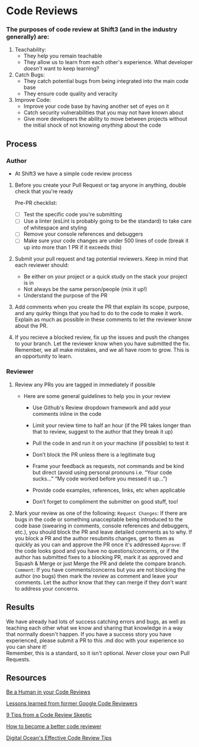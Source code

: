 # Code Reviews

### The purposes of code review at Shift3 (and in the industry generally) are:
1. Teachability:
    * They help you remain teachable
    * They allow us to learn from each other's experience. What developer _doesn't_ want to keep learning?
2. Catch Bugs:
    * They catch potential bugs from being integrated into the main code base
    * They ensure code quality and veracity
3. Improve Code:
    * Improve your code base by having another set of eyes on it
    * Catch security vulnerabilities that you may not have known about
    * Give more developers the ability to move between projects without the initial shock of not knowing _anything_ about the code

## Process

### Author
* At Shift3 we have a simple code review process

1. Before you create your Pull Request or tag anyone in anything, double check that you're ready

    Pre-PR checklist:   
    - [ ] Test the specific code you're submitting
    - [ ] Use a linter (esLint is probably going to be the standard) to take care of whitespace and styling
    - [ ] Remove your console references and debuggers
    - [ ] Make sure your code changes are under 500 lines of code (break it up into more than 1 PR if it exceeds this)

2. Submit your pull request and tag potential reviewers. Keep in mind that each reviewer should: 
    * Be either on your project or a quick study on the stack your project is in
    * Not always be the same person/people (mix it up!)
    * Understand the purpose of the PR

3. Add comments when you create the PR that explain its scope, purpose, and any quirky things that you had to do to the code to make it work. Explain as much as possible in these comments to let the reviewer know about the PR.  

4. If you recieve a blocked review, fix up the issues and push the changes to your branch. Let the reviewer know when you have submitted the fix. Remember, we all make mistakes, and we all have room to grow. This is an opportunity to learn.

### Reviewer

1. Review any PRs you are tagged in immediately if possible
    - Here are some general guidelines to help you in your review
        * Use Github's Review dropdown framework and add your comments inline in the code

        * Limit your review time to half an hour (if the PR takes longer than that to review, suggest to the author that they break it up)

        * Pull the code in and run it on your machine (if possible) to test it

        * Don’t block the PR unless there is a legitimate bug

        * Frame your feedback as requests, not commands and be kind but direct (avoid using personal pronouns i.e. “Your code sucks…” “My code worked before you messed it up…”)

        * Provide code examples, references, links, etc when applicable

        * Don’t forget to compliment the submitter on good stuff, too!

2. Mark your review as one of the following: 
    `Request Changes`: If there are bugs in the code or something unacceptable being introduced to the code base (swearing in comments, console references and debuggers, etc.), you should block the PR and leave detailed comments as to why. If you block a PR and the author resubmits changes, get to them as quickly as you can and approve the PR once it's addressed
    `Approve`: If the code looks good and you have no questions/concerns, or if the author has submitted fixes to a blocking PR, mark it as approved and Squash & Merge or just Merge the PR and delete the compare branch. 
    `Comment`: If you have comments/concerns but you are not blocking the author (no bugs) then mark the review as comment and leave your comments. Let the author know that they can merge if they don't want to address your concerns.

## Results
We have already had lots of success catching errors and bugs, as well as teaching each other what we know and sharing that knowledge in a way that normally doesn't happen. If you have a success story you have experienced, please submit a PR to this .md doc with your experience so you can share it!   
Remember, this is a standard, so it isn't optional. _Never_ close your own Pull Requests.

## Resources

[Be a Human in your Code Reviews](https://mtlynch.io/human-code-reviews-1/)

[Lessons learned from former Google Code Reviewers](https://blog.fullstory.com/what-we-learned-from-google-code-reviews-arent-just-for-catching-bugs/)

[9 Tips from a Code Review Skeptic](https://blog.fogcreek.com/effective-code-reviews-9-tips-from-a-converted-skeptic/)

[How to become a better code reviewer](https://blog.asana.com/2016/12/7-ways-to-uplevel-your-code-review-skills/)

[Digital Ocean's Effective Code Review Tips](https://blog.digitalocean.com/how-to-conduct-effective-code-reviews/)